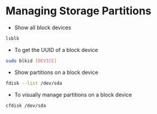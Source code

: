 # Managing Storage Partitions

- Show all block devices
```bash
lsblk
```

- To get the UUID of a block device
```bash
sudo blkid [DEVICE]
```

- Show partitions on a block device
```bash
fdisk --list /dev/sda
```

- To visually manage partitions on a block device
```bash
cfdisk /dev/sda
```
